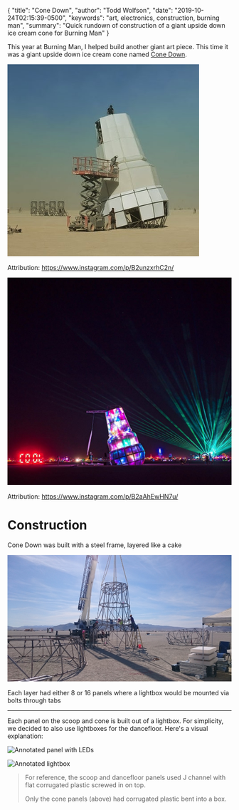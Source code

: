 {
  "title": "Cone Down",
  "author": "Todd Wolfson",
  "date": "2019-10-24T02:15:39-0500",
  "keywords": "art, electronics, construction, burning man",
  "summary": "Quick rundown of construction of a giant upside down ice cream cone for Burning Man"
}

This year at Burning Man, I helped build another giant art piece. This time it was a giant upside down ice cream cone named [Cone Down][].

[Cone Down]: https://www.lookingup.art/icecream

![Daytime photo of Cone Down](/public/images/articles/cone-down/daytime.jpg)

Attribution: https://www.instagram.com/p/B2unzxrhC2n/

![Nighttime photo of Cone Down](/public/images/articles/cone-down/nighttime.jpg)

Attribution: https://www.instagram.com/p/B2aAhEwHN7u/

# Construction
Cone Down was built with a steel frame, layered like a cake

![Cone Down broken down by layers](/public/images/articles/cone-down/split-layers.jpg)

Each layer had either 8 or 16 panels where a lightbox would be mounted via bolts through tabs



-------------

Each panel on the scoop and cone is built out of a lightbox. For simplicity, we decided to also use lightboxes for the dancefloor. Here's a visual explanation:

![Annotated panel with LEDs](/public/images/articles/how-to-build-an-interactive-dancefloor-theoretically/panel-with-leds.jpg)

![Annotated lightbox](/public/images/articles/how-to-build-an-interactive-dancefloor-theoretically/lightbox.jpg)

> For reference, the scoop and dancefloor panels used J channel with flat corrugated plastic screwed in on top.
>
> Only the cone panels (above) had corrugated plastic bent into a box.
